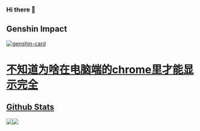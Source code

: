 ### Hi there 👋

## Genshin Impact

<a href="https://github.com/ciring"><img src="https://genshin-card.getloli.com/rand/73318593.png" alt="genshin-card" />
# 不知道为啥在电脑端的chrome里才能显示完全



## Github Stats

<a href="https://github.com/ciring"><img src="https://github-readme-stats.vercel.app/api?username=ciring&show_icons=true&count_private=true&hide_title=true&theme=default&hide_border=true"></a><a href="https://github.com/ciring"><img src="https://github-readme-stats.vercel.app/api/top-langs/?username=ciring&layout=compact&hide_title=true&hide_border=true&show_icons=true"></a>


<!--
**ciring/ciring** is a ✨ _special_ ✨ repository because its `README.md` (this file) appears on your GitHub profile.

Here are some ideas to get you started:

- 🔭 I’m currently working on ...
- 🌱 I’m currently learning ...
- 👯 I’m looking to collaborate on ...
- 🤔 I’m looking for help with ...
- 💬 Ask me about ...
- 📫 How to reach me: ...
- 😄 Pronouns: ...
- ⚡ Fun fact: ...
-->
